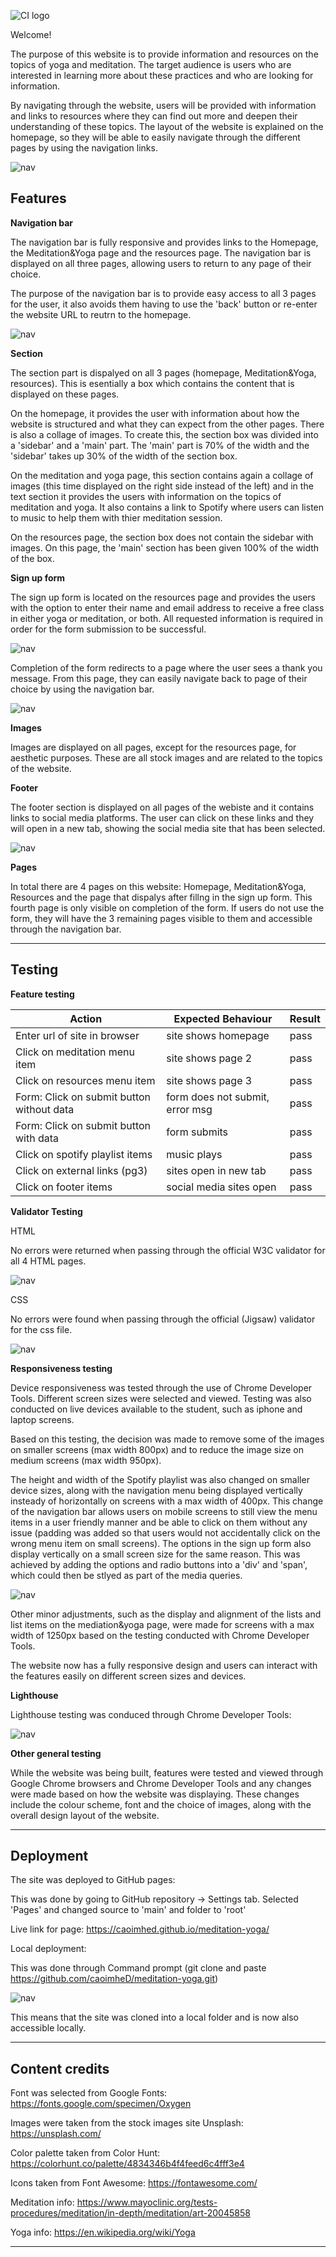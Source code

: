 ![CI logo](https://codeinstitute.s3.amazonaws.com/fullstack/ci_logo_small.png)

Welcome!

The purpose of this website is to provide information and resources on the topics of yoga and meditation. The target audience is users who are interested in learning more about these practices and who are looking for information.

By navigating through the website, users will be provided with information and links to resources where they can find out more and deepen their understanding of these topics. The layout of the website is explained on the homepage, so they will be able to easily navigate through the different pages by using the navigation links.

![nav](assets/images/responsive2.png)

## Features

**Navigation bar**

The navigation bar is fully responsive and provides links to the Homepage, the Meditation&Yoga page and the resources page. The navigation bar is displayed on all three pages, allowing users to return to any page of their choice.

The purpose of the navigation bar is to provide easy access to all 3 pages for the user, it also avoids them having to use the 'back' button or re-enter the website URL to reutrn to the homepage.

![nav](assets/images/nav.png)

**Section**

The section part is dispalyed on all 3 pages (homepage, Meditation&Yoga, resources). This is esentially a box which contains the content that is displayed on these pages.

On the homepage, it provides the user with information about how the website is structured and what they can expect from the other pages. There is also a collage of images. To create this, the section box was divided into a 'sidebar' and a 'main' part. The 'main' part is 70% of the width and the 'sidebar' takes up 30% of the width of the section box.

On the meditation and yoga page, this section contains again a collage of images (this time displayed on the right side instead of the left) and in the text section it provides the users with information on the topics of meditation and yoga. It also contains a link to Spotify where users can listen to music to help them with thier meditation session.

On the resources page, the section box does not contain the sidebar with images. On this page, the 'main' section has been given 100% of the width of the box.

**Sign up form**

The sign up form is located on the resources page and provides the users with the option to enter their name and email address to receive a free class in either yoga or meditation, or both. All requested information is required in order for the form submission to be successful. 

![nav](assets/images/signupform.png)

Completion of the form redirects to a page where the user sees a thank you message. From this page, they can easily navigate back to page of their choice by using the navigation bar.

![nav](assets/images/thankyou.png)


**Images**

Images are displayed on all pages, except for the resources page, for aesthetic purposes. These are all stock images and are related to the topics of the website.

**Footer**

The footer section is displayed on all pages of the webiste and it contains links to social media platforms. The user can click on these links and they will open in a new tab, showing the social media site that has been selected.

![nav](assets/images/footer.png)

**Pages**

In total there are 4 pages on this website: Homepage, Meditation&Yoga, Resources and the page that dispalys after fillng in the sign up form. This fourth page is only visible on completion of the form. If users do not use the form, they will have the 3 remaining pages visible to them and accessible through the navigation bar.


------

## Testing

**Feature testing**

| Action        | Expected Behaviour  | Result | 
| ------------- | ------------- | ------------- | 
| Enter url of site in browser  | site shows homepage | pass | 
| Click on meditation menu item  | site shows page 2  | pass | 
| Click on resources menu item  | site shows page 3  | pass | 
| Form: Click on submit button without data | form does not submit, error msg  | pass |
| Form: Click on submit button with data  | form submits  | pass |
| Click on spotify playlist items  | music plays  | pass |
| Click on external links (pg3)  | sites open in new tab  | pass |
| Click on footer items  | social media sites open | pass |


**Validator Testing**

HTML

No errors were returned when passing through the official W3C validator for all 4 HTML pages.

![nav](assets/images/htmlvalidation.png)

CSS

No errors were found when passing through the official (Jigsaw) validator for the css file.

![nav](assets/images/cssvalidation.png)

**Responsiveness testing**

Device responsiveness was tested through the use of Chrome Developer Tools. Different screen sizes were selected and viewed. Testing was also conducted on live devices available to the student, such as iphone and laptop screens.

Based on this testing, the decision was made to remove some of the images on smaller screens (max width 800px) and to reduce the image size on medium screens (max width 950px).

The height and width of the Spotify playlist was also changed on smaller device sizes, along with the navigation menu being displayed vertically insteady of horizontally on screens with a max width of 400px. This change of the navigation bar allows users on mobile screens to still view the menu items in a user friendly manner and be able to click on them without any issue (padding was added so that users would not accidentally click on the wrong menu item on small screens). The options in the sign up form also display vertically on a small screen size for the same reason. This was achieved by adding the options and radio buttons into a 'div' and 'span', which could then be stlyed as part of the media queries.

![nav](assets/images/navsmall.png)

Other minor adjustments, such as the display and alignment of the lists and list items on the mediation&yoga page, were made for screens with a max width of 1250px based on the testing conducted with Chrome Developer Tools.

The website now has a fully responsive design and users can interact with the features easily on different screen sizes and devices.

**Lighthouse**

Lighthouse testing was conduced through Chrome Developer Tools:

![nav](assets/images/lighthouse.png)

**Other general testing**

While the website was being built, features were tested and viewed through Google Chrome browsers and Chrome Developer Tools and any changes were made based on how the website was displaying. These changes include the colour scheme, font and the choice of images, along with the overall design layout of the website.

------

## Deployment

The site was deployed to GitHub pages:

This was done by going to GitHub repository -> Settings tab. Selected 'Pages' and changed source to 'main' and folder to 'root'

Live link for page: https://caoimhed.github.io/meditation-yoga/

Local deployment:

This was done through Command prompt (git clone and paste https://github.com/caoimheD/meditation-yoga.git)

![nav](assets/images/gitclone.png)

This means that the site was cloned into a local folder and is now also accessible locally.

---

## Content credits

Font was selected from Google Fonts: https://fonts.google.com/specimen/Oxygen

Images were taken from the stock images site Unsplash: https://unsplash.com/

Color palette taken from Color Hunt: https://colorhunt.co/palette/4834346b4f4feed6c4fff3e4

Icons taken from Font Awesome: https://fontawesome.com/

Meditation info: https://www.mayoclinic.org/tests-procedures/meditation/in-depth/meditation/art-20045858

Yoga info: https://en.wikipedia.org/wiki/Yoga

---
